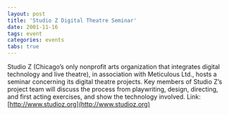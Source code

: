 ```yaml
---
layout: post
title: 'Studio Z Digital Theatre Seminar'
date: 2001-11-16
tags: event
categories: events
tabs: true
---
```


Studio Z (Chicago&rsquo;s only nonprofit arts organization that integrates digital technology and live theatre), in association with Meticulous Ltd., hosts a seminar concerning its digital theatre projects. Key members of Studio Z&rsquo;s
project team will discuss the process from playwriting, design, directing, and first acting exercises, and show the technology involved.
Link: [http://www.studioz.org](http://www.studioz.org)
